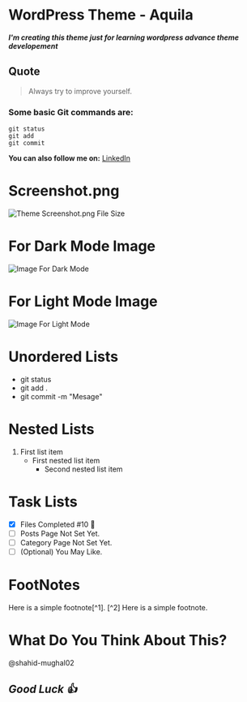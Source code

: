 # WordPress Theme - Aquila

***I'm creating this theme just for learning wordpress advance theme developement***

## Quote
> Always try to improve yourself.

### Some basic Git commands are:
```
git status
git add
git commit
```

**You can also follow me on:** [LinkedIn](https://www.linkedin.com/in/shahid-mughal-a20678208)

# Screenshot.png
![Theme Screenshot.png File Size](https://via.placeholder.com/1200x900.png)

# For Dark Mode Image
![Image For Dark Mode](https://via.placeholder.com/800x500.png#gh-dark-mode-only)

# For Light Mode Image
![Image For Light Mode](https://via.placeholder.com/500x300.png#gh-light-mode-only)

# Unordered Lists
- git status
- git add .
- git commit -m "Mesage"

# Nested Lists
1. First list item
   - First nested list item
     - Second nested list item

# Task Lists
- [x] Files Completed #10 :tada:
- [ ] Posts Page Not Set Yet.
- [ ] Category Page Not Set Yet.
- [ ] \(Optional) You May Like.

# FootNotes
Here is a simple footnote[^1].
[^2] Here is a simple footnote.

# What Do You Think About This?
@shahid-mughal02

## ***Good Luck :+1:*** 